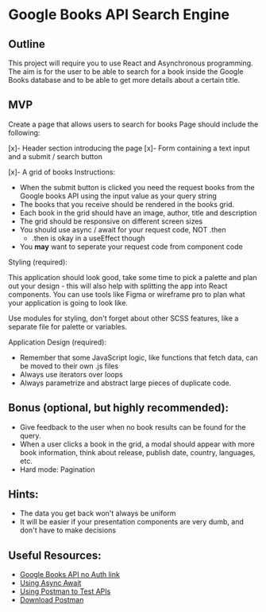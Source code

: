 # Google Books API Search Engine

## Outline

This project will require you to use React and Asynchronous programming.
The aim is for the user to be able to search for a book inside the Google Books database and to be able to get more details about a certain title.

## MVP

Create a page that allows users to search for books
Page should include the following:

[x]- Header section introducing the page
[x]- Form containing a text input and a submit / search button

[x]- A grid of books
Instructions:

- When the submit button is clicked you need the request books from the Google books API using the input value as your query string
- The books that you receive should be rendered in the books grid.
- Each book in the grid should have an image, author, title and description
- The grid should be responsive on different screen sizes
- You should use async / await for your request code, NOT .then
  - .then is okay in a useEffect though
- You **may** want to seperate your request code from component code

Styling (required):

This application should look good, take some time to pick a palette and plan out your design - this will also help with splitting the app into React components. You can use tools like Figma or wireframe pro to plan what your application is going to look like.

Use modules for styling, don't forget about other SCSS features, like a separate file for palette or variables.

Application Design (required):

- Remember that some JavaScript logic, like functions that fetch data, can be moved to their own .js files
- Always use iterators over loops
- Always parametrize and abstract large pieces of duplicate code.

## Bonus (optional, but highly recommended):

- Give feedback to the user when no book results can be found for the query.
- When a user clicks a book in the grid, a modal should appear with more book information, think about release, publish date, country, languages, etc.
- Hard mode: Pagination

## Hints:

- The data you get back won't always be uniform
- It will be easier if your presentation components are very dumb, and don't have to make decisions

## Useful Resources:

- [Google Books API no Auth link](https://developers.google.com/books/docs/v1/using#WorkingVolumes)
- [Using Async Await](https://dmitripavlutin.com/javascript-fetch-async-await/)
- [Using Postman to Test APIs](https://www.blazemeter.com/blog/how-use-postman-test-apis)
- [Download Postman](https://www.postman.com/downloads/)
